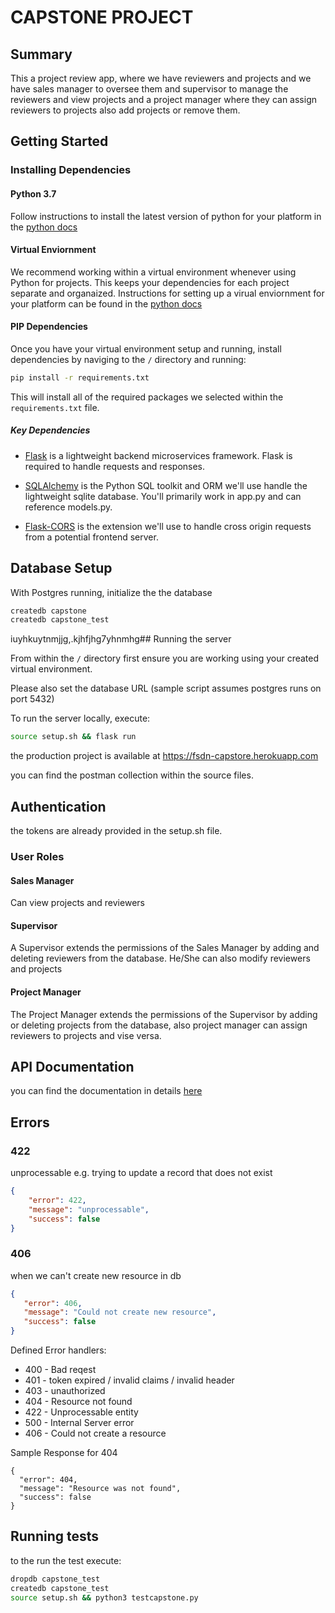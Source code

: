# CAPSTONE PROJECT

## Summary

This a project review app, where we have reviewers and projects and we have sales manager to oversee them and supervisor 
to manage the reviewers and view projects and a project manager where they can assign reviewers to projects
also add projects or remove them.

## Getting Started

### Installing Dependencies

#### Python 3.7

Follow instructions to install the latest version of python for your platform in the [python docs](https://docs.python.org/3/using/unix.html#getting-and-installing-the-latest-version-of-python)

#### Virtual Enviornment

We recommend working within a virtual environment whenever using Python for projects. This keeps your dependencies for each project separate and organaized. Instructions for setting up a virual enviornment for your platform can be found in the [python docs](https://packaging.python.org/guides/installing-using-pip-and-virtual-environments/)

#### PIP Dependencies

Once you have your virtual environment setup and running, install dependencies by naviging to the `/` directory and running:

```bash
pip install -r requirements.txt
```

This will install all of the required packages we selected within the `requirements.txt` file.

##### Key Dependencies

- [Flask](http://flask.pocoo.org/)  is a lightweight backend microservices framework. Flask is required to handle requests and responses.

- [SQLAlchemy](https://www.sqlalchemy.org/) is the Python SQL toolkit and ORM we'll use handle the lightweight sqlite database. You'll primarily work in app.py and can reference models.py. 

- [Flask-CORS](https://flask-cors.readthedocs.io/en/latest/#) is the extension we'll use to handle cross origin requests from a potential frontend server. 

## Database Setup
With Postgres running, initialize the the database
```bash
createdb capstone
createdb capstone_test
```

iuyhkuytnmjjg,.kjhfjhg7yhnmhg## Running the server

From within the `/` directory first ensure you are working using your created virtual environment.

Please also set the database URL (sample script assumes postgres runs on port 5432)

To run the server locally, execute:

```bash
source setup.sh && flask run
```

the production project is available at https://fsdn-capstore.herokuapp.com

you can find the postman collection within the source files.

## Authentication

the tokens are already provided in the setup.sh file.

### User Roles

#### Sales Manager

Can view projects and reviewers

#### Supervisor

A Supervisor extends the permissions of the Sales Manager by adding and deleting reviewers from the database. He/She can also modify reviewers and projects

#### Project Manager

The Project Manager extends the permissions of the Supervisor by adding or deleting projects from the database,
also project manager can assign reviewers to projects and vise versa.

## API Documentation

you can find the documentation in details [here](https://documenter.getpostman.com/view/75324/T1LQfk9R)

## Errors

### 422
unprocessable e.g. trying to update a record that does not exist 
```json
{
    "error": 422,
    "message": "unprocessable",
    "success": false
}
```
 ### 406
 
when we can't create new resource in db 
 ```json
{
    "error": 406,
    "message": "Could not create new resource",
    "success": false
}
```
Defined Error handlers:
  - 400 - Bad reqest
  - 401 - token expired / invalid claims / invalid header
  - 403 - unauthorized
  - 404 - Resource not found
  - 422 - Unprocessable entity
  - 500 - Internal Server error
  - 406 - Could not create a resource
  
Sample Response for 404
```
{
  "error": 404, 
  "message": "Resource was not found", 
  "success": false
}
```


## Running tests

to the run the test execute:

```bash
dropdb capstone_test                                                      
createdb capstone_test
source setup.sh && python3 testcapstone.py 
```
 